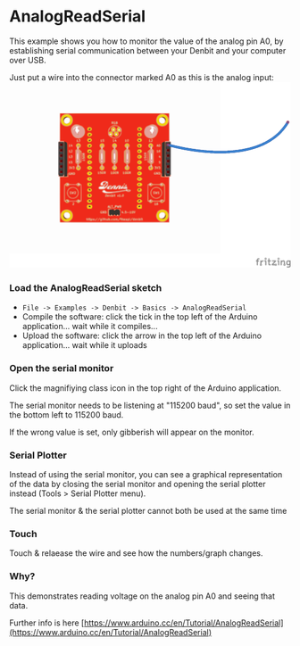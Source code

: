# AnalogReadSerial

This example shows you how to monitor the value of the analog pin A0, by establishing serial communication 
between your Denbit and your computer over USB. 

Just put a wire into the connector marked A0 as this is the analog input:
![image](img/analog_read_bb.png)

### Load the AnalogReadSerial sketch
- `File -> Examples -> Denbit -> Basics -> AnalogReadSerial`
- Compile the software: click the tick in the top left of the Arduino application... wait while it compiles...
- Upload the software: click the arrow in the top left of the Arduino application... wait while it uploads
 
### Open the serial monitor
Click the magnifiying class icon in the top right of the Arduino application.
  
The serial monitor needs to be listening at "115200 baud", 
so set the value in the bottom left to 115200 baud.

If the wrong value is set, only gibberish will appear on the monitor. 

### Serial Plotter
Instead of using the serial monitor, you can see a graphical representation of the data by closing the serial monitor
and opening the serial plotter instead (Tools > Serial Plotter menu). 

The serial monitor & the serial plotter cannot both be used at the same time

### Touch
Touch & relaease the wire and see how the numbers/graph changes. 

### Why?
This demonstrates reading voltage on the analog pin A0 and seeing that data.

Further info is here [https://www.arduino.cc/en/Tutorial/AnalogReadSerial](https://www.arduino.cc/en/Tutorial/AnalogReadSerial)
